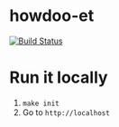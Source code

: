# howdoo-et

[![Build Status](https://cloud.drone.io/api/badges/Dragomeat/howdoo-et/status.svg)](https://cloud.drone.io/Dragomeat/howdoo-et)

# Run it locally

1) `make init`
2) Go to `http://localhost`

